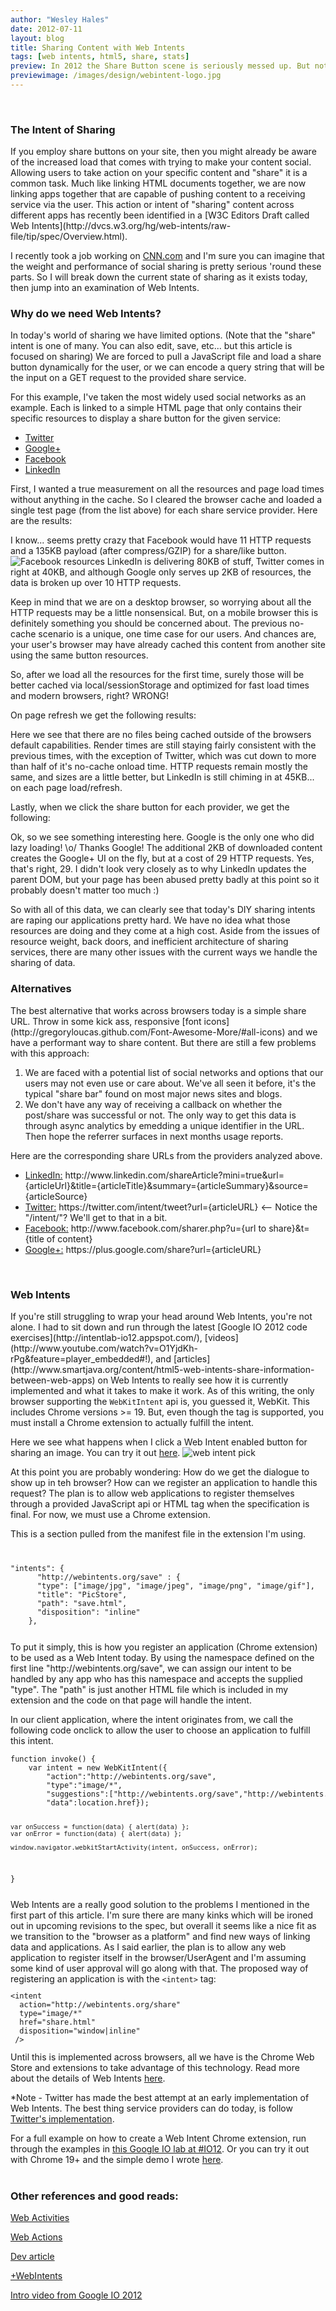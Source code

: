 ```yaml
---
author: "Wesley Hales"
date: 2012-07-11
layout: blog
title: Sharing Content with Web Intents
tags: [web intents, html5, share, stats]
preview: In 2012 the Share Button scene is seriously messed up. But not to worry, Web Intents are on the rise. This article gives you need-to-know info about the current state of Web Intents and how to use them today.
previewimage: /images/design/webintent-logo.jpg
---
```

<br/>
<h3>The Intent of Sharing</h3>
If you employ share buttons on your site, then you might already be aware of the increased load that comes with trying
to make your content social. Allowing users to take action on your specific content and "share" it is a common task.
Much like linking HTML documents together, we are now linking apps together that are capable of
 pushing content to a receiving service via the user. This action or intent of "sharing" content across different apps
 has recently been identified in a [W3C Editors Draft called Web Intents](http://dvcs.w3.org/hg/web-intents/raw-file/tip/spec/Overview.html).

I recently took a job working on [CNN.com](http://cnn.com) and I'm sure you can imagine that the weight and performance of social sharing is pretty serious 'round these parts.
So I will break down the current state of sharing as it exists today, then jump into an examination of Web Intents.
<br/>
<h3>Why do we need Web Intents? </h3>
In today's world of sharing we have limited options.
(Note that the "share" intent is one of many. You can also edit, save, etc... but this article is focused on sharing)
We are forced to pull a JavaScript file and load a share button dynamically for the user, or we can encode a query string that will
be the input on a GET request to the provided share service.

For this example, I've taken the most widely used social networks as an example. Each is linked to a simple HTML page that only contains
their specific resources to display a share button for the given service:
<ul>
<li><a href="/_examples/shares/twitter/">Twitter</a></li>
<li><a href="/_examples/shares/google/">Google+</a></li>
<li><a href="/_examples/shares/fb/">Facebook</a></li>
<li><a href="/_examples/shares/linkedin/">LinkedIn</a></li>
</ul>

First, I wanted a true measurement on all the resources and page load times without anything in the cache.
So I cleared the browser cache and loaded a single test page (from the list above) for each share service provider. Here are the results:
<div id="container" class="max-width-100"></div>
I know... seems pretty crazy that Facebook would have 11 HTTP requests and a 135KB payload (after compress/GZIP) for a share/like button.
<img src="/images/design/share-buttons/facebook.PNG" alt="Facebook resources" class="max-width-100 margin10">
LinkedIn is delivering 80KB of stuff, Twitter comes in right at 40KB, and although Google only serves up 2KB of resources, the data is broken up over 10 HTTP requests.

Keep in mind that we are on a desktop browser, so worrying about all the HTTP requests may be a little nonsensical. But, on a mobile
browser this is definitely something you should be concerned about.
The previous no-cache scenario is a unique, one time case for our users. And chances are, your user's browser may have already
cached this content from another site using the same button resources.

So, after we load all the resources for the first time, surely those will be better cached via local/sessionStorage and
optimized for fast load times and modern browsers, right? WRONG!

On page refresh we get the following results:
<div id="container2" class="max-width-100"></div>
Here we see that there are no files being cached outside of the browsers default capabilities. Render times are still staying fairly consistent with the previous times, with the exception of Twitter, which
was cut down to more than half of it's no-cache onload time.
HTTP requests remain mostly the same, and sizes are a little better, but LinkedIn is still chiming in at 45KB... on each page load/refresh.

Lastly, when we click the share button for each provider, we get the following:
<div id="container3" class="max-width-100"></div>
Ok, so we see something interesting here. Google is the only one who did lazy loading! \o/ Thanks Google! The additional 2KB
of downloaded content creates the Google+ UI on the fly, but at a cost of 29 HTTP requests. Yes, that's right, 29.
I didn't look very closely as to why LinkedIn updates the parent DOM, but your page has been abused pretty badly at
this point so it probably doesn't matter too much :)

So with all of this data, we can clearly see that today's DIY sharing intents are raping our applications pretty hard. We have no idea what
those resources are doing and they come at a high cost. Aside from the issues of resource weight, back doors, and inefficient architecture of sharing services, there are many other issues
 with the current ways we handle the sharing of data.
<br/>
<h3>Alternatives</h3>
The best alternative that works across browsers today is a simple share URL. Throw in some kick ass, responsive [font icons](http://gregoryloucas.github.com/Font-Awesome-More/#all-icons)
 and we have a performant way to share content. But there are still a few problems with this approach:
<ol>
<li>We are faced with a potential list of
social networks and options that our users may not even use or care about. We've all seen it before, it's the typical "share bar" found on most major
news sites and blogs.</li>
<li>We don't have any way of receiving a callback on whether the post/share was successful or not. The only way to get this data is through async analytics
by emedding a unique identifier in the URL. Then hope the referrer surfaces in next months usage reports.</li>
</ol>
Here are the corresponding share URLs from the providers analyzed above.
<ul>
<li><a href="https://developer.linkedin.com/documents/share-linkedin">LinkedIn:</a> http://www.linkedin.com/shareArticle?mini=true&url={articleUrl}&title={articleTitle}&summary={articleSummary}&source={articleSource}</li>
<li><a href="https://dev.twitter.com/docs/intents">Twitter:</a> https://twitter.com/intent/tweet?url={articleURL} <-- Notice the "/intent/"? We'll get to that in a bit.</li>
<li><a href="https://dev.twitter.com/docs/intents">Facebook:</a> http://www.facebook.com/sharer.php?u={url to share}&t={title of content}</li>
<li><a href="https://dev.twitter.com/docs/intents">Google+:</a> https://plus.google.com/share?url={articleURL}</li>
</ul>
<br/>
<h3>Web Intents</h3>
If you're still struggling to wrap your head around Web Intents, you're not alone. I had to sit down and run through the latest [Google IO 2012 code exercises](http://intentlab-io12.appspot.com/), [videos](http://www.youtube.com/watch?v=O1YjdKh-rPg&feature=player_embedded#!), and [articles](http://www.smartjava.org/content/html5-web-intents-share-information-between-web-apps) on Web Intents to really see how it is currently implemented and what it takes to make it work. As of this writing, the only
browser supporting the <code>WebKitIntent</code> api is, you guessed it, WebKit. This includes Chrome versions >= 19. But, even though the tag is supported, you must install
a Chrome extension to actually fulfill the intent.

Here we see what happens when I click a Web Intent enabled button for sharing an image. You can try it out [here](/_examples/shares/intent/).
<img src="/images/design/webintent-pick.PNG" alt="web intent pick" class="max-width-100 margin10">

At this point you are probably wondering: How do we get the dialogue to show up in teh browser? How can we register an application to handle this request?
The plan is to allow web applications to register themselves through a provided JavaScript api or HTML tag when the specification is
final. For now, we must use a Chrome extension.

This is a section pulled from the manifest file in the extension I'm using.
<div class="full-width clear">
<code>
<pre>
"intents": {
      "http://webintents.org/save" : {
      "type": ["image/jpg", "image/jpeg", "image/png", "image/gif"],
      "title": "PicStore",
      "path": "save.html",
      "disposition": "inline"
    },
</pre>
</code>
</div>
To put it simply, this is how you register an application (Chrome extension) to be used as a Web Intent today. By using the namespace
defined on the first line "http://webintents.org/save", we can assign our intent to be handled by any app who has this namespace and accepts the supplied "type".
The "path" is just another HTML file which is included in my extension and the code on that page will handle the intent.

In our client application, where the intent originates from, we call the following code onclick to allow the user to choose an application
to fulfill this intent.
<div class="full-width clear">
<code><pre>
function invoke() {
    var intent = new WebKitIntent({
        "action":"http://webintents.org/save",
        "type":"image/*",
        "suggestions":["http://webintents.org/save","http://webintents.org/pick"],
        "data":location.href});

    var onSuccess = function(data) { alert(data) };
    var onError = function(data) { alert(data) };

    window.navigator.webkitStartActivity(intent, onSuccess, onError);
}
</pre></code>
</div>
Web Intents are a really good solution to the problems I mentioned in the first part of this article. I'm sure there are many kinks
which will be ironed out in upcoming revisions to the spec, but overall it seems like a nice fit as we transition to the "browser as a platform"
and find new ways of linking data and applications.
As I said earlier, the plan is to allow any web application to register itself in the browser/UserAgent and I'm assuming some kind of user approval will go along with that.
The proposed way of registering an application is with the <code>&lt;intent&gt;</code> tag:
<code><pre>
&lt;intent
  action="http://webintents.org/share"
  type="image/*"
  href="share.html"
  disposition="window|inline"
 /&gt;
</pre></code>
Until this is implemented across browsers, all we have is the Chrome Web Store and extensions to take advantage of this technology.
Read more about the details of Web Intents <a href="http://webintents.org">here</a>.

*Note - Twitter has made the best attempt at an early implementation of Web Intents. The best thing service providers can do today, is follow [Twitter's implementation](https://dev.twitter.com/docs/intents).

For a full example on how to create a Web Intent Chrome extension, run through the examples in <a href="http://intentlab-io12.appspot.com/">this Google IO lab at #IO12</a>.
Or you can try it out with Chrome 19+ and the simple demo I wrote [here](/_examples/shares/intent/).
<br/>
<br/>
<h3>Other references and good reads:</h3>
<a href="http://benlog.com/articles/2012/02/09/a-simpler-webbier-approach-to-web-intents-or-activities/">Web Activities</a>

<a href="http://tantek.com/2011/220/b1/web-actions-a-new-building-block">Web Actions</a>

<a href="http://www.smartjava.org/content/html5-web-intents-share-information-between-web-apps">Dev article</a>

<a href="https://plus.google.com/116171619992010691739/posts">+WebIntents</a>

<a href="http://www.youtube.com/watch?v=O1YjdKh-rPg&feature=player_embedded#!">Intro video from Google IO 2012</a>
<br/>
<br/>
<script src="http://ajax.googleapis.com/ajax/libs/jquery/1.7.2/jquery.min.js" type="text/javascript" defer></script>
<script src="http://code.highcharts.com/highcharts.js" defer></script>
<script src="http://code.highcharts.com/modules/exporting.js" defer></script>
<script src="/js/sharing-web-intents-charts.js" defer></script>